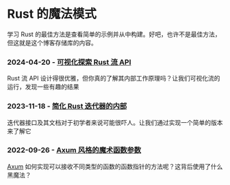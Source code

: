 # Rust 的魔法模式

学习 Rust 的最佳方法是查看简单的示例并从中构建。好吧，也许不是最佳方法，但这就是这个博客存储库的内容。


### 2024-04-20 - [可视化探索 Rust 流 API](rust-stream-visualized/Readme_ZH_CN.md)
Rust 流 API 设计得很优雅，但你真的了解其内部工作原理吗？让我们可视化流的运行，发现一些有趣的结果

### 2023-11-18 - [简化 Rust 迭代器的内部](rust-stream-visualized/Readme_ZH_CN.md)
迭代器接口及其文档对于初学者来说可能很吓人。让我们通过实现一个简单的版本来了解它

### 2022-09-26 - [Axum 风格的魔术函数参数](axum-style-magic-function-param/Readme_ZH_CN.md)
[Axum](https://github.com/tokio-rs/axum) 如何实现可以接收不同类型的函数的函数指针的方法呢？这背后使用了什么黑魔法？